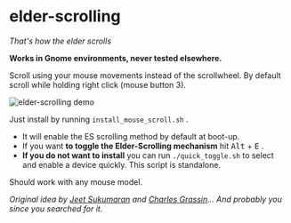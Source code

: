 # elder-scrolling
*That's how the elder scrolls*

**Works in Gnome environments, never tested elsewhere.**

Scroll using your mouse movements instead of the scrollwheel. By default scroll while holding right click (mouse button 3).

![elder-scrolling demo](https://i.imgur.com/ngIbExy.gif)

Just install by running `install_mouse_scroll.sh` .

* It will enable the ES scrolling method by default at boot-up.
* If you want **to toggle the Elder-Scrolling mechanism** hit <kbd>Alt</kbd> + <kbd>E</kbd> .
* **If you do not want to install** you can run `./quick_toggle.sh` to select and enable a device quickly. This script is standalone.

Should work with any mouse model.

*Original idea by [Jeet Sukumaran](https://jeetblogs.org/) and [Charles Grassin](http://charleslabs.fr/en/index)... And probably you since you searched for it.*
